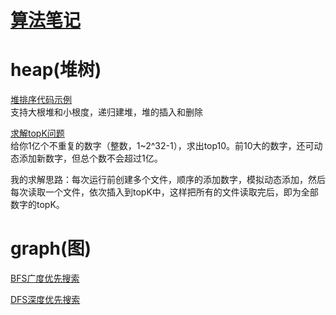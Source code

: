 # [算法笔记](https://github.com/zxjlfx/Notes/blob/master/AlgorithmNotes.md)
# heap(堆树)
[堆排序代码示例](src/com/zxj/heap/HeapSort.java)<br>
支持大根堆和小根度，递归建堆，堆的插入和删除

[求解topK问题](src/com/zxj/heap/TopK.java)<br>
给你1亿个不重复的数字（整数，1~2^32-1），求出top10。前10大的数字，还可动态添加新数字，但总个数不会超过1亿。

我的求解思路：每次运行前创建多个文件，顺序的添加数字，模拟动态添加，然后每次读取一个文件，依次插入到topK中，这样把所有的文件读取完后，即为全部数字的topK。

# graph(图)
[BFS广度优先搜索](src/com/zxj/graph/BFS.java)


[DFS深度优先搜索](src/com/zxj/graph/DFS.java)
